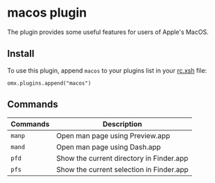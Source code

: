 # macos plugin

The plugin provides some useful features for users of Apple's MacOS.

## Install

To use this plugin, append `macos` to your plugins list in your [rc.xsh] file:

```shell
omx.plugins.append("macos")
```

## Commands

| Commands | Description                              |
|----------|------------------------------------------|
| `manp`   | Open man page using Preview.app          |
| `mand`   | Open man page using Dash.app             |
| `pfd`    | Show the current directory in Finder.app |
| `pfs`    | Show the current selection in Finder.app |

[rc.xsh]: https://xon.sh/xonshrc.html
